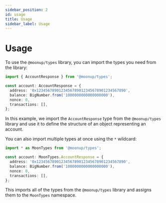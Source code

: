 ```yaml
---
sidebar_position: 2
id: usage
title: Usage
sidebar_label: Usage 
---
```

# Usage

To use the `@moonup/types` library, you can import the types you need from the library:

```typescript
import { AccountResponse } from '@moonup/types';

const account: AccountResponse = {
  address: '0x1234567890123456789012345678901234567890',
  balance: BigNumber.from('1000000000000000000'),
  nonce: 0,
  transactions: [],
};
```

In this example, we import the `AccountResponse` type from the `@moonup/types` library and use it to define the structure of an object representing an account.

You can also import multiple types at once using the `*` wildcard:

```typescript
import * as MoonTypes from '@moonup/types';

const account: MoonTypes.AccountResponse = {
  address: '0x1234567890123456789012345678901234567890',
  balance: BigNumber.from('1000000000000000000'),
  nonce: 0,
  transactions: [],
};
```

This imports all of the types from the `@moonup/types` library and assigns them to the `MoonTypes` namespace.

